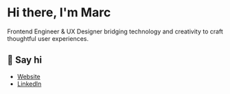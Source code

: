 # Hi there, I'm Marc

Frontend Engineer & UX Designer bridging technology and creativity to craft thoughtful user experiences.

## 🙌 Say hi
- [Website](https://www.marcschneider.io/)
- [LinkedIn](https://www.linkedin.com/in/marc-m-schneider/)
